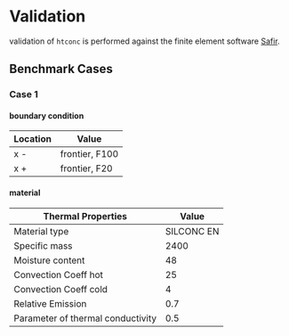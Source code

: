 # Validation

validation of `htconc` is performed against the finite element software [Safir](https://www.uee.uliege.be/cms/c_2673990/en/safir-free-downloads).

## Benchmark Cases

### Case 1

#### boundary condition

| Location | Value          |
| -------- | -------------- |
| x -      | frontier, F100 |
| x +      | frontier, F20  |
#### material

| Thermal Properties                | Value      |
| --------------------------------- | ---------- |
| Material type                     | SILCONC EN |
| Specific mass                     | 2400       |
| Moisture content                  | 48         |
| Convection Coeff hot              | 25         |
| Convection Coeff cold             | 4          |
| Relative Emission                 | 0.7        |
| Parameter of thermal conductivity | 0.5        |

